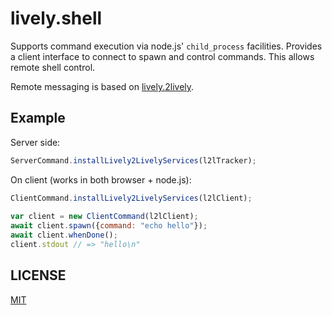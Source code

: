 # lively.shell

Supports command execution via node.js' `child_process` facilities. Provides a
client interface to connect to spawn and control commands. This allows remote
shell control.

Remote messaging is based on [lively.2lively](https://github.com/LivelyKernel/lively.2lively).


## Example

Server side:

```js
ServerCommand.installLively2LivelyServices(l2lTracker);
```

On client (works in both browser + node.js):

```js
ClientCommand.installLively2LivelyServices(l2lClient);
  
var client = new ClientCommand(l2lClient);
await client.spawn({command: "echo hello"});
await client.whenDone();
client.stdout // => "hello\n"
```


## LICENSE

[MIT](LICENSE)
